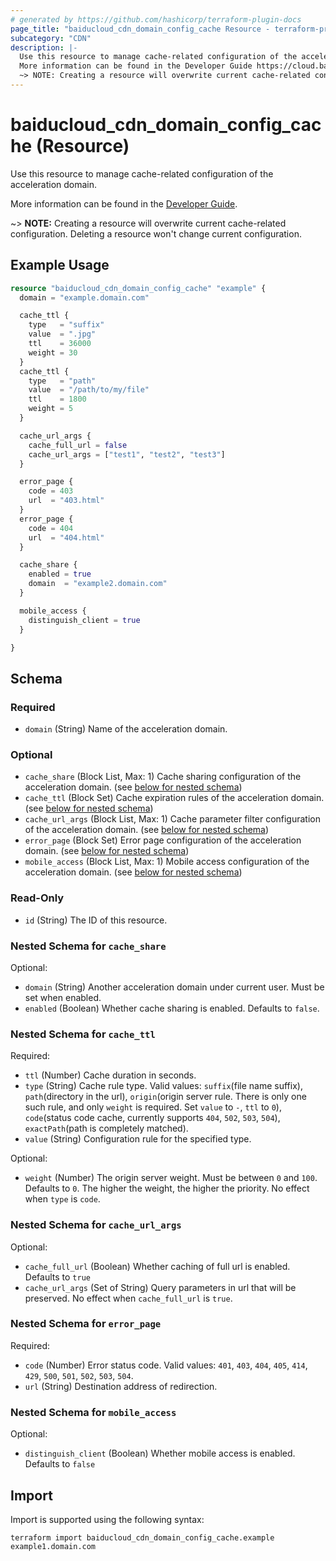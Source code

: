 ```yaml
---
# generated by https://github.com/hashicorp/terraform-plugin-docs
page_title: "baiducloud_cdn_domain_config_cache Resource - terraform-provider-baiducloud"
subcategory: "CDN"
description: |-
  Use this resource to manage cache-related configuration of the acceleration domain.
  More information can be found in the Developer Guide https://cloud.baidu.com/doc/CDN/s/wjxzhgxnx.
  ~> NOTE: Creating a resource will overwrite current cache-related configuration. Deleting a resource won't change current configuration.
---
```


# baiducloud_cdn_domain_config_cache (Resource)

Use this resource to manage cache-related configuration of the acceleration domain.

More information can be found in the [Developer Guide](https://cloud.baidu.com/doc/CDN/s/wjxzhgxnx).

~> **NOTE:** Creating a resource will overwrite current cache-related configuration. Deleting a resource won't change current configuration.

## Example Usage

```terraform
resource "baiducloud_cdn_domain_config_cache" "example" {
  domain = "example.domain.com"

  cache_ttl {
    type   = "suffix"
    value  = ".jpg"
    ttl    = 36000
    weight = 30
  }
  cache_ttl {
    type   = "path"
    value  = "/path/to/my/file"
    ttl    = 1800
    weight = 5
  }

  cache_url_args {
    cache_full_url = false
    cache_url_args = ["test1", "test2", "test3"]
  }

  error_page {
    code = 403
    url  = "403.html"
  }
  error_page {
    code = 404
    url  = "404.html"
  }

  cache_share {
    enabled = true
    domain  = "example2.domain.com"
  }

  mobile_access {
    distinguish_client = true
  }

}
```

<!-- schema generated by tfplugindocs -->
## Schema

### Required

- `domain` (String) Name of the acceleration domain.

### Optional

- `cache_share` (Block List, Max: 1) Cache sharing configuration of the acceleration domain. (see [below for nested schema](#nestedblock--cache_share))
- `cache_ttl` (Block Set) Cache expiration rules of the acceleration domain. (see [below for nested schema](#nestedblock--cache_ttl))
- `cache_url_args` (Block List, Max: 1) Cache parameter filter configuration of the acceleration domain. (see [below for nested schema](#nestedblock--cache_url_args))
- `error_page` (Block Set) Error page configuration of the acceleration domain. (see [below for nested schema](#nestedblock--error_page))
- `mobile_access` (Block List, Max: 1) Mobile access configuration of the acceleration domain. (see [below for nested schema](#nestedblock--mobile_access))

### Read-Only

- `id` (String) The ID of this resource.

<a id="nestedblock--cache_share"></a>
### Nested Schema for `cache_share`

Optional:

- `domain` (String) Another acceleration domain under current user. Must be set when enabled.
- `enabled` (Boolean) Whether cache sharing is enabled. Defaults to `false`.


<a id="nestedblock--cache_ttl"></a>
### Nested Schema for `cache_ttl`

Required:

- `ttl` (Number) Cache duration in seconds.
- `type` (String) Cache rule type. Valid values: `suffix`(file name suffix), `path`(directory in the url), `origin`(origin server rule. There is only one such rule, and only `weight` is required. Set `value` to `-`, `ttl` to `0`), `code`(status code cache, currently supports `404`, `502`, `503`, `504`), `exactPath`(path is completely matched).
- `value` (String) Configuration rule for the specified type.

Optional:

- `weight` (Number) The origin server weight. Must be between `0` and `100`. Defaults to `0`. The higher the weight, the higher the priority. No effect when `type` is `code`.


<a id="nestedblock--cache_url_args"></a>
### Nested Schema for `cache_url_args`

Optional:

- `cache_full_url` (Boolean) Whether caching of full url is enabled. Defaults to `true`
- `cache_url_args` (Set of String) Query parameters in url that will be preserved. No effect when `cache_full_url` is `true`.


<a id="nestedblock--error_page"></a>
### Nested Schema for `error_page`

Required:

- `code` (Number) Error status code. Valid values: `401`, `403`, `404`, `405`, `414`, `429`, `500`, `501`, `502`, `503`, `504`.
- `url` (String) Destination address of redirection.


<a id="nestedblock--mobile_access"></a>
### Nested Schema for `mobile_access`

Optional:

- `distinguish_client` (Boolean) Whether mobile access is enabled. Defaults to `false`

## Import

Import is supported using the following syntax:

```shell
terraform import baiducloud_cdn_domain_config_cache.example example1.domain.com
```
